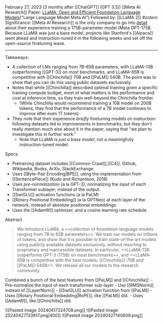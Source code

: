 February 27, 2023 (3 months after [[ChatGPT]] (GPT 3.5))
[[Meta AI Research]]
Paper: [LLaMA: Open and Efficient Foundation Language Models](https://arxiv.org/abs/2302.13971)("Large Language Model Meta AI")
Followed by: [[LLaMA 2]]
#zotero
Significance: [[Meta AI Research]] is the only company to go into [detail](https://github.com/facebookresearch/metaseq/blob/main/projects/OPT/chronicles/OPT175B_Logbook.pdf)  about their experience training a 175B-parameter model (Meta OPT-175B. Because LLaMA was just a base model, projects like Stanford's [[Alpaca]] went ahead and instruction-tuned it in the following weeks and set off the open-source finetuning wave.

----

Takeaways:
- A collection of LMs ranging from 7B-65B parameters, with LLaMA-13B outperforming [[GPT-3]] on most benchmarks, and LLaMA-65B is competitive with [[Chinchilla]] 70B and [[PaLM]] 540B. The point was to show that you can do this using public datasets exclusively.
- Notes that while [[Chinchilla]] described optimal training given a specific training compute budget, most of what matters is the performance and cost at inference time, so they train well-beyond the Chinchilla frontier.
	- (While Chinchilla would recommend training a 10B model on 200B tokens, they find that the performance of a 7B model continues to improve after even 1T tokens)
- They note that their experience *briefly* finetuning models on instruction-following datasets led to improvements in benchmarks, but they don't really mention much else about it in the paper, saying that "we plan to investigate this in further work."
	- Note that LLaMA is *just a base model*, not a meaningfully instruction-tuned model.

Specs:
- Pretraining dataset includes [[Common Crawl]],[[C4]], Github, Wikipedia, Books, ArXiv, StackExchange.
- Uses [[Byte-Pair Encoding|BPE]], using the implementation from [[SentencePiece]] (Kudo and Richardson, 2018)
- Uses *pre-normalization* (a la GPT-3), normalizing the *input* of each Transformer sublayer, instead of the output.
- [[SwiGLU]] activation functions (a la PaLM)
- [[Rotary Positional Embedding]] (a la GPTNeo) at each layer of the network, instead of absolute positional embeddings.
- Uses the [[AdamW]] optimizer, and a cosine learning rate schedule.


Abstract
> We introduce LLaMA, a ==collection of foundation language models ranging from 7B to 65B parameters==. We train our models on trillions of tokens, and show that it is possible to train state-of-the-art models using publicly available datasets exclusively, without resorting to proprietary and inaccessible datasets. In particular, ==LLaMA-13B outperforms GPT-3 (175B) on most benchmarks==, and ==LLaMA-65B is competitive with the best models, [[Chinchilla]]-70B and [[PaLM]]-540B==. We release all our models to the research community.

 Combined a bunch of the best features from [[PaLM]] and [[Chinchilla]]:
	- Pre-normalize the input of each transformer sub-layer
	- Use [[RMSNorm]] instead of [[LayerNorm]]
	- [[SwiGLU]] activation function from [[PaLM]]
	- Uses [[Rotary Positional Embedding|RoPE]], like [[PaLM]] did.
	- Uses [[AdamW]], like [[Chinchilla]] did.

![[Pasted image 20240417224708.png]]
![[Pasted image 20240427133917.png|400]]
![[Pasted image 20240427140609.png]]
